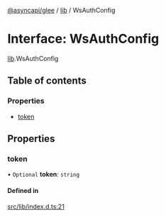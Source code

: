 [@asyncapi/glee](../README.md) / [lib](../modules/lib.md) / WsAuthConfig

# Interface: WsAuthConfig

[lib](../modules/lib.md).WsAuthConfig

## Table of contents

### Properties

- [token](lib.WsAuthConfig.md#token)

## Properties

### token

• `Optional` **token**: `string`

#### Defined in

[src/lib/index.d.ts:21](https://github.com/asyncapi/glee/blob/8907e8a/src/lib/index.d.ts#L21)
